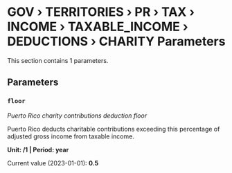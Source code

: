 # GOV › TERRITORIES › PR › TAX › INCOME › TAXABLE_INCOME › DEDUCTIONS › CHARITY Parameters

This section contains 1 parameters.

## Parameters

### `floor`
*Puerto Rico charity contributions deduction floor*

Puerto Rico deducts charitable contributions exceeding this percentage of adjusted gross income from taxable income.

**Unit: /1 | Period: year**

Current value (2023-01-01): **0.5**

